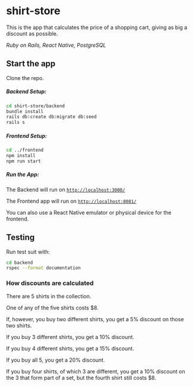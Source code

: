 # shirt-store
This is the app that calculates the price of a shopping cart, giving as big a discount as possible.

*Ruby on Rails, React Native, PostgreSQL*

## Start the app

Clone the repo.

##### Backend Setup:

```sh
cd shirt-store/backend
bundle install
rails db:create db:migrate db:seed
rails s
```

##### Frontend Setup:

```sh
cd ../frontend
npm install
npm run start
```

##### Run the App:
The Backend will run on [`http://localhost:3000/`](http://localhost:3000/)

The Frontend app will run on [`http://localhost:8081/`](http://localhost:8081/)

You can also use a React Native emulator or physical device for the frontend.

## Testing

Run test suit with:

```sh
cd backend
rspec --format documentation
```

### How discounts are calculated

There are 5 shirts in the collection.

One of any of the five shirts costs $8.

If, however, you buy two different shirts, you get a 5% discount on those two shirts.

If you buy 3 different shirts, you get a 10% discount.

If you buy 4 different shirts, you get a 15% discount.

If you buy all 5, you get a 20% discount.

If you buy four shirts, of which 3 are different, you get a 10% discount on the 3 that form part of a set, but the fourth shirt still costs $8.
